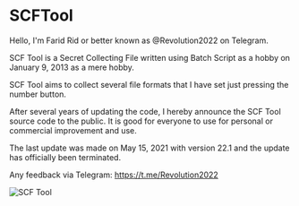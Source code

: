 # SCFTool

Hello, I'm Farid Rid or better known as @Revolution2022 on Telegram.

SCF Tool is a Secret Collecting File written using Batch Script as a hobby on January 9, 2013 as a mere hobby.

SCF Tool aims to collect several file formats that I have set just pressing the number button.

After several years of updating the code, I hereby announce the SCF Tool source code to the public. It is good for everyone to use for personal or commercial improvement and use.

The last update was made on May 15, 2021 with version 22.1 and the update has officially been terminated.

Any feedback via Telegram:
https://t.me/Revolution2022

![SCF Tool]([http://lmsotfy.com/so.png](https://github.com/Nachos32/SCFTool/blob/main/ScreenShot/SCFTool.PNG))
